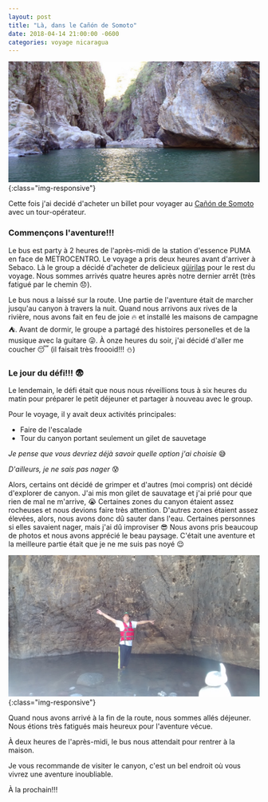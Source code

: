 ```yaml
---
layout: post
title: "Là, dans le Cañón de Somoto"
date: 2018-04-14 21:00:00 -0600
categories: voyage nicaragua
---
```

![canon-de-somoto](/assets/img/1.jpg){:class="img-responsive"}

Cette fois j'ai decidé d'acheter un billet pour voyager au [Cañón de Somoto](https://es.wikipedia.org/wiki/Monumento_nacional_Ca%C3%B1%C3%B3n_de_Somoto) avec un tour-opérateur.

### Commençons l'aventure!!!

Le bus est party à 2 heures de l'après-midi de la station d'essence PUMA en face de METROCENTRO. Le voyage a pris deux heures avant d'arriver à Sebaco. Là le group a décidé d'acheter de delicieux [güirilas](https://es.wikipedia.org/wiki/G%C3%BCirila) pour le rest du voyage. Nous sommes arrivés quatre heures après notre dernier arrêt (très fatigué par le chemin :disappointed:).

Le bus nous a laissé sur la route. Une partie de l'aventure était de marcher jusqu'au canyon à travers la nuit.
Quand nous arrivons aux rives de la rivière, nous avons fait en feu de joie :fire: et installé les maisons de campagne :tent:.
Avant de dormir, le groupe a partagé des histoires personelles et de la musique avec la guitare :stuck_out_tongue_winking_eye:. À onze heures du soir, j'ai décidé d'aller me coucher :sleeping: (il faisait très froooid!!! :snowman:)

### Le jour du défi!!! :fearful:

Le lendemain, le défi était que nous nous réveillions tous à six heures du matin pour préparer le petit déjeuner et partager à nouveau avec le group.

Pour le voyage, il y avait deux activités principales:
  * Faire de l'escalade
  * Tour du canyon portant seulement un gilet de sauvetage

_Je pense que vous devriez déjà savoir quelle option j'ai choisie_ :sweat_smile:

_D'ailleurs, je ne sais pas nager_ :cold_sweat:

Alors, certains ont décidé de grimper et d'autres (moi compris) ont décidé d'explorer de canyon. J'ai mis mon gilet de sauvatage et j'ai prié pour que rien de mal ne m'arrive, :sob:
Certaines zones du canyon étaient assez rocheuses et nous devions faire très attention. D'autres zones étaient assez élevées, alors, nous avons donc dû sauter dans l'eau. Certaines personnes si elles savaient nager, mais j'ai dû improviser :sunglasses:
Nous avons pris beaucoup de photos et nous avons apprécié le beau paysage. C'était une aventure et la meilleure partie était que je ne me suis pas noyé :relieved:

![canon-de-somoto](/assets/img/2.jpg){:class="img-responsive"}

Quand nous avons arrivé à la fin de la route, nous sommes allés déjeuner. Nous étions très fatigués mais heureux pour l'aventure vécue.

À deux heures de l'après-midi, le bus nous attendait pour rentrer à la maison.

Je vous recommande de visiter le canyon, c'est un bel endroit où vous vivrez une aventure inoubliable.

À la prochain!!!

